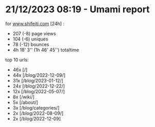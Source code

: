 # 21/12/2023 08:19 - Umami report
for www.shifeiti.com [24h] :

 - 207 (-8) page views
 - 104 (-6) uniques
 - 78 (-12) bounces
 - 4h 18' 3'' (1h 46' 45'') totaltime


top 10 urls:
 - 46x [/]
 - 44x [/blog/2022-12-09/]
 - 31x [/blog/2023-01-12/]
 - 24x [/blog/2022-12-22/]
 - 12x [/blog/2022-05-07/]
 - 8x [/wiki/]
 - 5x [/about/]
 - 3x [/blog/categories/]
 - 2x [/blog/2022-08-09/]
 - 2x [/blog/2022-12-09]


